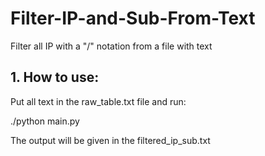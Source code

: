 # Filter-IP-and-Sub-From-Text
Filter all IP with a "/" notation from a file with text

## 1. How to use:

Put all text in the raw_table.txt file and run:

./python main.py

The output will be given in the filtered_ip_sub.txt